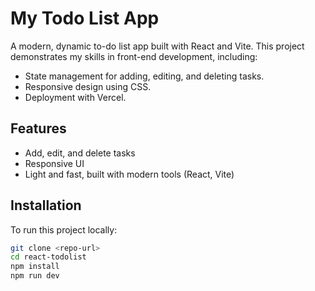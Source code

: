 # My Todo List App

A modern, dynamic to-do list app built with React and Vite. This project demonstrates my skills in front-end development, including:

- State management for adding, editing, and deleting tasks.
- Responsive design using CSS.
- Deployment with Vercel.

## Features

- Add, edit, and delete tasks
- Responsive UI
- Light and fast, built with modern tools (React, Vite)

## Installation

To run this project locally:

```bash
git clone <repo-url>
cd react-todolist
npm install
npm run dev
```
